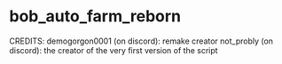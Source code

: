 # bob_auto_farm_reborn
CREDITS:
demogorgon0001 (on discord): remake creator
not_probly (on discord): the creator of the very first version of the script
